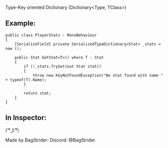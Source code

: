 Type-Key oriented Dictionary (Dictionary<Type, TClass>)


## **Example:**

    public class PlayerStats : MonoBehaviour
    {
        [SerializeField] private SerializedTypeDictionary<Stat> _stats = new ();
    
        public Stat GetStat<T>() where T : Stat
        {
            if (!_stats.TryGet(out Stat stat))
            {
                throw new KeyNotFoundException("No stat found with name " + typeof(T).Name);
            }
                
            return stat;
        }
    }

## **In Inspector:**




( ͡° ͜ʖ ͡°)

Made by BagStrider:
Discord: @BagStrider



